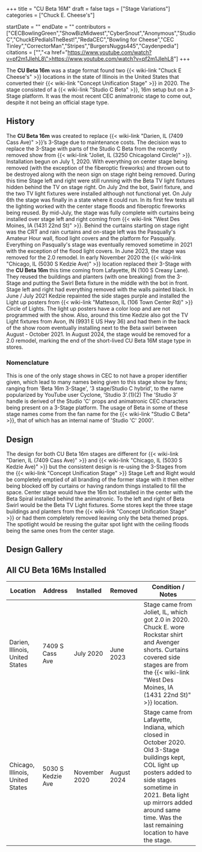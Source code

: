 +++
title = "CU Beta 16M"
draft = false
tags = ["Stage Variations"]
categories = ["Chuck E. Cheese's"]


startDate = ""
endDate = ""
contributors = ["CECBowlingGreen","ShowBizMidwest","CyberSnout","Anonymous","StudioC","ChuckEPediaIsTheBest!","RedaCEC","Bowling for Cheese","CEC Tinley","CorrectorMan","Stripes","BurgersNuggs445","Caydenpedia"]
citations = ["<ref></ref>","<a href=\"https://www.youtube.com/watch?v=pf2m1JIehL8\">https://www.youtube.com/watch?v=pf2m1JIehL8</a>"]
+++

The **CU Beta 16m** was a stage format found two {{< wiki-link "Chuck E Cheese's" >}} locations in the state of Illinois in the United States that converted their {{< wiki-link "Concept Unification Stage" >}} in 2020. The stage consisted of a {{< wiki-link "Studio C Beta" >}}, 16m setup but on a 3-Stage platform. It was the most recent CEC animatronic stage to come out, despite it not being an official stage type.

## History

The **CU Beta 16m** was created to replace {{< wiki-link "Darien, IL (7409 Cass Ave)" >}}’s 3-Stage due to maintenance costs. The decision was to replace the 3-Stage with parts of the Studio C Beta from the recently removed show from {{< wiki-link "Joliet, IL (3250 Chicagoland Circle)" >}}. Installation begun on July 1, 2020. With everything on center stage being removed (with the exception of the fiberoptic fireworks) and thrown out to be destroyed along with the neon sign on stage right being removed. During this time Stage left and right were still running with the Beta TV light fixtures hidden behind the TV on stage right. On July 2nd the bot, Swirl fixture, and the two TV light fixtures were installed although not functional yet. On July 6th the stage was finally in a state where it could run. In its first few tests all the lighting worked with the center stage floods and fiberoptic fireworks being reused. By mid-July, the stage was fully complete with curtains being installed over stage left and right coming from {{< wiki-link "West Des Moines, IA (1431 22nd St)" >}}. Behind the curtains starting on stage right was the CRT and rain curtains and on-stage left was the Pasqually's Amateur Hour wall, flood light covers and the platform for Pasqually. Everything on Pasqually's stage was eventually removed sometime in 2021 with the exception of the flood light covers. In June 2023, the stage was removed for the 2.0 remodel. In early November 2020 the {{< wiki-link "Chicago, IL (5030 S Kedzie Ave)" >}} location replaced their 3-Stage with the **CU Beta 16m** this time coming from Lafayette, IN (100 S Creasy Lane). They reused the buildings and planters (with one breaking) from the 3-Stage and putting the Swirl Beta fixture in the middle with the bot in front. Stage left and right had everything removed with the walls painted black. In June / July 2021 Kedzie repainted the side stages purple and installed the Light up posters from {{< wiki-link "Matteson, IL (106 Town Center Rd)" >}} Circle of Lights. The light up posters have a color loop and are not programmed with the show. Also, around this time Kedzie also got the TV Light fixtures from Avon, IN (9931 E US Hwy 36) and had them in the back of the show room eventually installing next to the Beta swirl between August - October 2021. In August 2024, the stage would be removed for a 2.0 remodel, marking the end of the short-lived CU Beta 16M stage type in stores.

### Nomenclature

This is one of the only stage shows in CEC to not have a proper identifier given, which lead to many names being given to this stage show by fans; ranging from 'Beta 16m 3-Stage', '3 stage/Studio C hybrid', to the name popularized by YouTube user Cyclone, 'Studio 3'.(1)(2) The 'Studio 3' handle is derived of the Studio 'C' props and animatronic CEC characters being present on a 3-Stage platform. The usage of Beta in some of these stage names come from the fan name for the {{< wiki-link "Studio C Beta" >}}, that of which has an internal name of 'Studio 'C' 2000'.

## Design

The design for both CU Beta 16m stages are different for {{< wiki-link "Darien, IL (7409 Cass Ave)" >}} and {{< wiki-link "Chicago, IL (5030 S Kedzie Ave)" >}} but the consistent design is re-using the 3-Stages from the {{< wiki-link "Concept Unification Stage" >}} Stage Left and Right would be completely emptied of all branding of the former stage with it then either being blocked off by curtains or having random things installed to fill the space. Center stage would have the 16m bot installed in the center with the Beta Spiral installed behind the animatronic. To the left and right of Beta Swirl would be the Beta TV Light fixtures. Some stores kept the three stage buildings and planters from the {{< wiki-link "Concept Unification Stage" >}} or had them completely removed leaving only the beta themed props. The spotlight would be reusing the guitar spot light with the ceiling floods being the same ones from the center stage.

## Design Gallery

## All CU Beta 16Ms Installed

| Location                         | Address           | Installed     | Removed     | Condition / Notes                                                                                                                                                                                                                                          |
|----------------------------------|-------------------|---------------|-------------|------------------------------------------------------------------------------------------------------------------------------------------------------------------------------------------------------------------------------------------------------------|
| Darien, Illinois, United States  | 7409 S Cass Ave   | July 2020     | June 2023   | Stage came from Joliet, IL, which got 2.0 in 2020. Chuck E. wore Rockstar shirt and Avenger shorts. Curtains covered side stages are from the {{< wiki-link "West Des Moines, IA (1431 22nd St)" >}} location.                                       |
| Chicago, Illinois, United States | 5030 S Kedzie Ave | November 2020 | August 2024 | Stage came from Lafayette, Indiana, which closed in October 2020. Old 3-Stage buildings kept, COL light up posters added to side stages sometime in 2021. Beta light up mirrors added around same time. Was the last remaining location to have the stage. |